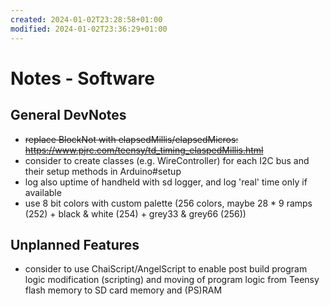 ```yaml
---
created: 2024-01-02T23:28:58+01:00
modified: 2024-01-02T23:36:29+01:00
---
```


# Notes - Software

## General DevNotes

* ~~replace BlockNot with elapsedMillis/elapsedMicros: https://www.pjrc.com/teensy/td_timing_elaspedMillis.html~~
* consider to create classes (e.g. WireController) for each I2C bus and their setup methods in Arduino#setup
* log also uptime of handheld with sd logger, and log 'real' time only if available
* use 8 bit colors with custom palette (256 colors, maybe 28 * 9 ramps (252) + black & white (254) + grey33 & grey66 (256))

## Unplanned Features

* consider to use ChaiScript/AngelScript to enable post build program logic modification (scripting) and moving of program logic from Teensy flash memory to SD card memory and (PS)RAM
